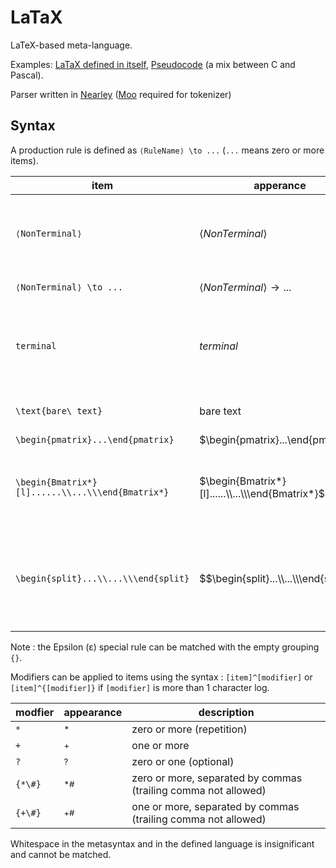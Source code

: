 # LaTaX

LaTeX-based meta-language.

Examples: [LaTaX defined in itself](LaTaX.md), [Pseudocode](pseudocode.md) (a mix between C and Pascal).

Parser written in [Nearley](https://nearley.js.org/) ([Moo](https://github.com/no-context/moo) required for tokenizer)

## Syntax

A production rule is defined as `⟨RuleName⟩ \to ...` (`...` means zero or more items).

item|apperance|description
-|-|-
`⟨NonTerminal⟩`|$⟨NonTerminal⟩$|reference to or definition of a production rule.
`⟨NonTerminal⟩ \to ...`|$⟨NonTerminal⟩ \to ...$|production definition.
`terminal`|$terminal$|reference to a named terminal. Name matches `[A-Za-z0-9_]+`.
`\text{bare\ text}`|$\text{bare text}$|exact string (unnamed terminal)
`\begin{pmatrix}...\end{pmatrix}`|$\begin{pmatrix}...\end{pmatrix}$|grouping
`\begin{Bmatrix*}[l]......\\...\\\end{Bmatrix*}`|$\begin{Bmatrix*}[l]......\\...\\\end{Bmatrix*}$|alternative. choices are separated by newlines (`\\`)..
`\begin{split}...\\...\\\end{split}`|$$\begin{split}...\\...\\\end{split}$$|split a long line for readability. Represents its contents, akin to a grouping.

Note : the Epsilon (&epsilon;) special rule can be matched with the empty grouping `{}`.

Modifiers can be applied to items using the syntax : `[item]^[modifier]` or `[item]^{[modifier]}` if `[modifier]` is more than 1 character log.

modfier|appearance|description
-|-|-
`*`|$^*$|zero or more (repetition)
`+`|$^+$|one or more
`?`|$^?$|zero or one (optional)
`{*\#}`|$^{*\#}$|zero or more, separated by commas (trailing comma not allowed)
`{+\#}`|$^{+\#}$|one or more, separated by commas (trailing comma not allowed)

Whitespace in the metasyntax and in the defined language is insignificant and cannot be matched.
